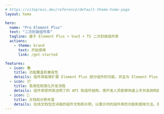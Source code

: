 ```yaml
---
# https://vitepress.dev/reference/default-theme-home-page
layout: home

hero:
  name: "Pro Element Plus"
  text: "二次封装组件库"
  tagline: 基于 Element Plus + Vue3 + TS 二次封装组件库
  actions:
    - theme: brand
      text: 开始使用
      link: /get-started

features:
  - icon: 📚
    title: 功能覆盖和兼容性
    details: 组件库能够扩展 Element Plus 部分组件的功能，并且与 Element Plus 的 API 兼容。提供相同的功能和使用体验，方便用户迁移和使用。
  - icon: 📦
    title: 易用性和简化开发流程
    details: 组件库提供简洁明了的 API 和组件结构，使开发人员能够快速上手并高效构建界面，减少开发时间和工作量。部分组件兼容多种开发范式。
  - icon: 🌹
    title: 文档和示例丰富
    details: 在线文档包含详细的组件文档和示例，以展示你的组件库的功能和使用方法。提供清晰的示例代码、演示和解释，帮助用户理解每个组件的用途、属性和事件，并能够快速集成到他们的项目中。
---
```

